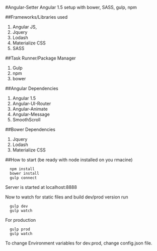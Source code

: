#Angular-Setter
Angular 1.5 setup with bower, SASS, gulp, npm

##Frameworks/Libraries used
1. Angular JS,
2. Jquery
3. Lodash
4. Materialize CSS
5. SASS

##Task Runner/Package Manager
1. Gulp
2. npm
3. bower

##Angular Dependencies
1. Angular 1.5
2. Angular-UI-Router
3. Angular-Animate
4. Angular-Message
5. SmoothScroll

##Bower Dependencies
1. Jquery
2. Lodash
3. Materialize CSS

##How to start (be ready with node installed on you rmacine)
```
  npm install
  bower install
  gulp connect
 ```
Server is started at localhost:8888

Now to watch for static files and build dev/prod version run
```
  gulp dev
  gulp watch
```
For production
```
  gulp prod
  gulp watch
```
To change Environment variables for dev.prod, change config.json file.




